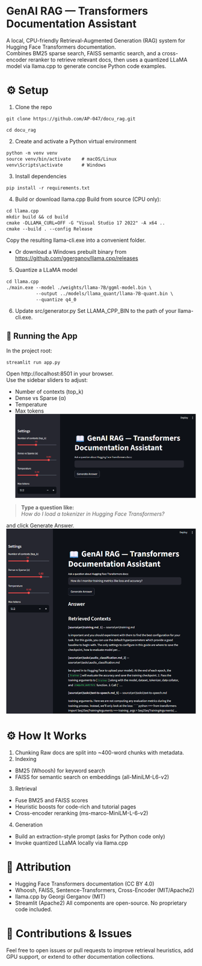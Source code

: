 # GenAI RAG — Transformers Documentation Assistant
 
A local, CPU-friendly Retrieval-Augmented Generation (RAG) system for Hugging Face Transformers documentation.
<br> Combines BM25 sparse search, FAISS semantic search, and a cross-encoder reranker to retrieve relevant docs, then uses a quantized LLaMA model via llama.cpp to generate concise Python code examples.

# ⚙️ Setup

1. Clone the repo
```
git clone https://github.com/AP-047/docu_rag.git
```
```
cd docu_rag
```

2. Create and activate a Python virtual environment
```
python -m venv venv
source venv/bin/activate    # macOS/Linux
venv\Scripts\activate       # Windows
```

3. Install dependencies
```
pip install -r requirements.txt
```

4. Build or download llama.cpp
Build from source (CPU only):
```
cd llama.cpp
mkdir build && cd build
cmake -DLLAMA_CURL=OFF -G "Visual Studio 17 2022" -A x64 ..
cmake --build . --config Release
```
Copy the resulting llama-cli.exe into a convenient folder.

- Or download a Windows prebuilt binary from
https://github.com/ggerganov/llama.cpp/releases

5. Quantize a LLaMA model
```
cd llama.cpp
./main.exe --model ./weights/llama-7B/ggml-model.bin \
           --output ../models/llama_quant/llama-7B-quant.bin \
           --quantize q4_0
```

6. Update src/generator.py
Set LLAMA_CPP_BIN to the path of your llama-cli.exe.

🚀 Running the App
---

In the project root:
```
streamlit run app.py
```
Open http://localhost:8501 in your browser.
<br>
Use the sidebar sliders to adjust:
- Number of contexts (top_k)
- Dense vs Sparse (α)
- Temperature
- Max tokens
<br> <img src="data\cover_images\image_1.png" alt="Detective Profile" width="700" height="auto">


> **Type a question like:**  
> *How do I load a tokenizer in Hugging Face Transformers?*

and click Generate Answer.
<br> <img src="data\cover_images\image_2.png" alt="Detective Profile" width="700" height="auto">


# ⚙️ How It Works
1. Chunking
Raw docs are split into ~400-word chunks with metadata.
2. Indexing
- BM25 (Whoosh) for keyword search
- FAISS for semantic search on embeddings (all-MiniLM-L6-v2)
3. Retrieval
- Fuse BM25 and FAISS scores
- Heuristic boosts for code-rich and tutorial pages
- Cross-encoder reranking (ms-marco-MiniLM-L-6-v2)
4. Generation
- Build an extraction-style prompt (asks for Python code only)
- Invoke quantized LLaMA locally via llama.cpp

# 📄 Attribution
- Hugging Face Transformers documentation (CC BY 4.0)
- Whoosh, FAISS, Sentence-Transformers, Cross-Encoder (MIT/Apache2)
- llama.cpp by Georgi Gerganov (MIT)
- Streamlit (Apache2)
All components are open-source. No proprietary code included.

# 🙏 Contributions & Issues
Feel free to open issues or pull requests to improve retrieval heuristics, add GPU support, or extend to other documentation collections.
